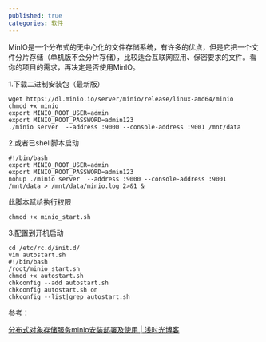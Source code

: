 ```yaml
---
published: true
categories: 软件
---
```

MinIO是一个分布式的无中心化的文件存储系统，有许多的优点，但是它把一个文件分片存储（单机版不会分片存储），比较适合互联网应用、保密要求的文件。看你的项目的需求，再决定是否使用MinIO。

1.下载二进制安装包（最新版）

```
wget https://dl.minio.io/server/minio/release/linux-amd64/minio
chmod +x minio
export MINIO_ROOT_USER=admin
export MINIO_ROOT_PASSWORD=admin123
./minio server  --address :9000 --console-address :9001 /mnt/data
```

2.或者已shell脚本启动

```
#!/bin/bash
export MINIO_ROOT_USER=admin
export MINIO_ROOT_PASSWORD=admin123
nohup ./minio server  --address :9000 --console-address :9001 /mnt/data > /mnt/data/minio.log 2>&1 &
```

此脚本赋给执行权限

```
chmod +x minio_start.sh
```

3.配置到开机启动

```
cd /etc/rc.d/init.d/
vim autostart.sh
#!/bin/bash
/root/minio_start.sh
chmod +x autostart.sh
chkconfig --add autostart.sh 
chkconfig autostart.sh on
chkconfig --list|grep autostart.sh
```

参考：

[分布式对象存储服务minio安装部署及使用 | 浅时光博客](https://www.dqzboy.com/4446.html)